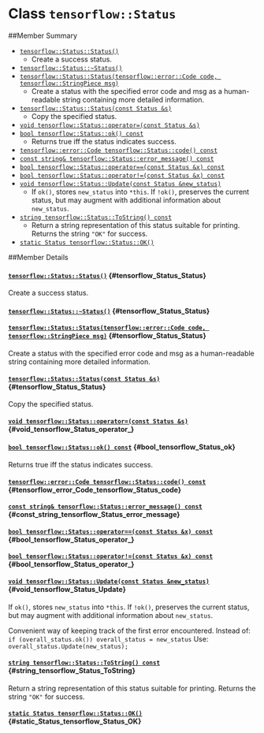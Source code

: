 # Class `tensorflow::Status`





##Member Summary

* [`tensorflow::Status::Status()`](#tensorflow_Status_Status)
  * Create a success status.
* [`tensorflow::Status::~Status()`](#tensorflow_Status_Status)
* [`tensorflow::Status::Status(tensorflow::error::Code code, tensorflow::StringPiece msg)`](#tensorflow_Status_Status)
  * Create a status with the specified error code and msg as a human-readable string containing more detailed information.
* [`tensorflow::Status::Status(const Status &s)`](#tensorflow_Status_Status)
  * Copy the specified status.
* [`void tensorflow::Status::operator=(const Status &s)`](#void_tensorflow_Status_operator_)
* [`bool tensorflow::Status::ok() const`](#bool_tensorflow_Status_ok)
  * Returns true iff the status indicates success.
* [`tensorflow::error::Code tensorflow::Status::code() const`](#tensorflow_error_Code_tensorflow_Status_code)
* [`const string& tensorflow::Status::error_message() const`](#const_string_tensorflow_Status_error_message)
* [`bool tensorflow::Status::operator==(const Status &x) const`](#bool_tensorflow_Status_operator_)
* [`bool tensorflow::Status::operator!=(const Status &x) const`](#bool_tensorflow_Status_operator_)
* [`void tensorflow::Status::Update(const Status &new_status)`](#void_tensorflow_Status_Update)
  * If ` ok() `, stores `new_status` into `*this`. If `!ok()`, preserves the current status, but may augment with additional information about `new_status`.
* [`string tensorflow::Status::ToString() const`](#string_tensorflow_Status_ToString)
  * Return a string representation of this status suitable for printing. Returns the string `"OK"` for success.
* [`static Status tensorflow::Status::OK()`](#static_Status_tensorflow_Status_OK)

##Member Details

#### [`tensorflow::Status::Status()`](#tensorflow_Status_Status) {#tensorflow_Status_Status}

Create a success status.



#### [`tensorflow::Status::~Status()`](#tensorflow_Status_Status) {#tensorflow_Status_Status}





#### [`tensorflow::Status::Status(tensorflow::error::Code code, tensorflow::StringPiece msg)`](#tensorflow_Status_Status) {#tensorflow_Status_Status}

Create a status with the specified error code and msg as a human-readable string containing more detailed information.



#### [`tensorflow::Status::Status(const Status &s)`](#tensorflow_Status_Status) {#tensorflow_Status_Status}

Copy the specified status.



#### [`void tensorflow::Status::operator=(const Status &s)`](#void_tensorflow_Status_operator_) {#void_tensorflow_Status_operator_}





#### [`bool tensorflow::Status::ok() const`](#bool_tensorflow_Status_ok) {#bool_tensorflow_Status_ok}

Returns true iff the status indicates success.



#### [`tensorflow::error::Code tensorflow::Status::code() const`](#tensorflow_error_Code_tensorflow_Status_code) {#tensorflow_error_Code_tensorflow_Status_code}





#### [`const string& tensorflow::Status::error_message() const`](#const_string_tensorflow_Status_error_message) {#const_string_tensorflow_Status_error_message}





#### [`bool tensorflow::Status::operator==(const Status &x) const`](#bool_tensorflow_Status_operator_) {#bool_tensorflow_Status_operator_}





#### [`bool tensorflow::Status::operator!=(const Status &x) const`](#bool_tensorflow_Status_operator_) {#bool_tensorflow_Status_operator_}





#### [`void tensorflow::Status::Update(const Status &new_status)`](#void_tensorflow_Status_Update) {#void_tensorflow_Status_Update}

If ` ok() `, stores `new_status` into `*this`. If `!ok()`, preserves the current status, but may augment with additional information about `new_status`.

Convenient way of keeping track of the first error encountered. Instead of: `if (overall_status.ok()) overall_status = new_status` Use: `overall_status.Update(new_status);`

#### [`string tensorflow::Status::ToString() const`](#string_tensorflow_Status_ToString) {#string_tensorflow_Status_ToString}

Return a string representation of this status suitable for printing. Returns the string `"OK"` for success.



#### [`static Status tensorflow::Status::OK()`](#static_Status_tensorflow_Status_OK) {#static_Status_tensorflow_Status_OK}





